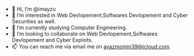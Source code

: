 - 👋 Hi, I’m @imayzu
- 👀 I’m interested in Web Devlopement,Softwares Devlopement and Cyber Securities as well.
- 🌱 I’m currently studying Computer Engineering.
- 💞️ I’m looking to collaborate on Web Devlopement,Softwares Devlopement and Cyber Exploits.
- 📫 You can reach me via email me on ayazmomin39@icloud.com.

